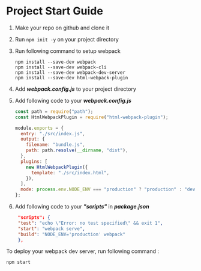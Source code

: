 # Project Start Guide

1. Make your repo on github and clone it
2. Run `npm init -y` on your project directory
3. Run following command to setup webpack

   ```
   npm install --save-dev webpack
   npm install --save-dev webpack-cli
   npm install --save-dev webpack-dev-server
   npm install --save-dev html-webpack-plugin
   ```

4. Add **_webpack.config.js_** to your project directory
5. Add following code to your **_webpack.config.js_**

   ```js
   const path = require("path");
   const HtmlWebpackPlugin = require("html-webpack-plugin");

   module.exports = {
     entry: "./src/index.js",
     output: {
       filename: "bundle.js",
       path: path.resolve(__dirname, "dist"),
     },
     plugins: [
       new HtmlWebpackPlugin({
         template: "./src/index.html",
       }),
     ],
     mode: process.env.NODE_ENV === "production" ? "production" : "development",
   };
   ```

6. Add following code to your **_"scripts"_** in **_package.json_**

   ```json
    "scripts": {
    "test": "echo \"Error: no test specified\" && exit 1",
    "start": "webpack serve",
    "build": "NODE_ENV='production' webpack"
    },
   ```

To deploy your webpack dev server, run following command :

```
npm start
```
